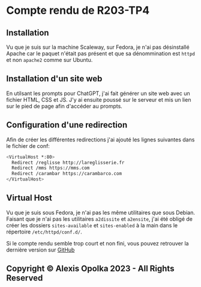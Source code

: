 # Compte rendu de R203-TP4

## Installation

Vu que je suis sur la machine Scaleway, sur Fedora, je n'ai pas désinstallé Apache car le paquet n'était pas présent et que sa dénommination est `httpd` et non `apache2` comme sur Ubuntu.

## Installation d'un site web

En utilsant les prompts pour ChatGPT, j'ai fait générer un site web avec un fichier HTML, CSS et JS.
J'y ai ensuite poussé sur le serveur et mis un lien sur le pied de page afin d'accéder au prompts.

## Configuration d'une redirection

Afin de créer les différentes redirections j'ai ajouté les lignes suivantes dans le fichier de conf:

```bash
<VirtualHost *:80>
  Redirect /reglisse http://lareglisserie.fr
  Redirect /mms https://mms.com
  Redirect /carambar https://carambarco.com
</VirtualHost>
```

## Virtual Host

Vu que je suis sous Fedora, je n'ai pas les même utilitaires que sous Debian.  
Faisant que je n'ai pas les utilitaires `a2dissite` et `a2ensite`, j'ai été obligé de créer les dossiers `sites-available` et `sites-enabled` à la main dans 
le répertoire `/etc/httpd/conf.d/`.


Si le compte rendu semble trop court et non fini, vous pouvez retrouver la dernière version sur [GitHub](https://github.com/alexis-opolka/import-cours-but-rt/blob/tree/main/cours/modules/R203/R203-TP/R203-TP4/R203-TP4.md)


## Copyright &copy; Alexis Opolka 2023 - All Rights Reserved
